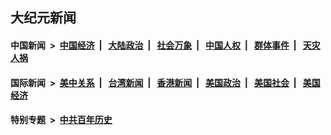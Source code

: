 ## 大纪元新闻

#### 中国新闻 &nbsp;>&nbsp; [中国经济](indexes/ncid283/README.md?06111245) &nbsp;| &nbsp; [大陆政治](indexes/ncid277/README.md?06111245) &nbsp;| &nbsp; [社会万象](indexes/ncid282/README.md?06111245) &nbsp;| &nbsp; [中国人权](indexes/ncid278/README.md?06111245) &nbsp;| &nbsp; [群体事件](indexes/ncid279/README.md?06111245) &nbsp;| &nbsp; [天灾人祸](indexes/ncid280/README.md?06111245)

#### 国际新闻 &nbsp;>&nbsp; [美中关系](indexes/nf1412576/README.md?06111245) &nbsp;| &nbsp; [台湾新闻](indexes/ncid1349361/README.md?06111245) &nbsp;| &nbsp; [香港新闻](indexes/ncid1349362/README.md?06111245) &nbsp;| &nbsp; [美国政治](indexes/ncid1078159/README.md?06111245) &nbsp;| &nbsp; [美国社会](indexes/ncid1078160/README.md?06111245) &nbsp;| &nbsp; [美国经济](indexes/ncid1078158/README.md?06111245)

#### 特别专题 &nbsp;>&nbsp; [中共百年历史](https://github.com/easy2view/epoch-special/blob/master/README.md?06111245)  
